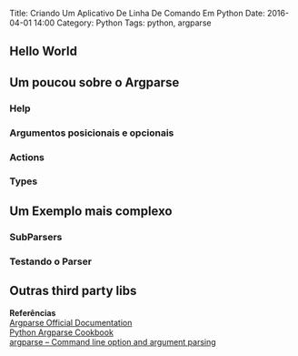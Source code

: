 Title: Criando Um Aplicativo De Linha De Comando Em Python
Date: 2016-04-01 14:00
Category: Python
Tags: python, argparse


<!-- more -->

## Hello World

## Um poucou sobre o Argparse

### Help

### Argumentos posicionais e opcionais

### Actions

### Types

## Um Exemplo mais complexo

### SubParsers

### Testando o Parser

## Outras third party libs


**Referências**<br>
[Argparse Official Documentation](https://docs.python.org/3/library/argparse.html)<br>
[Python Argparse Cookbook](https://mkaz.tech/python-argparse-cookbook.html)<br>
[argparse – Command line option and argument parsing](https://pymotw.com/2/argparse/)<br>
